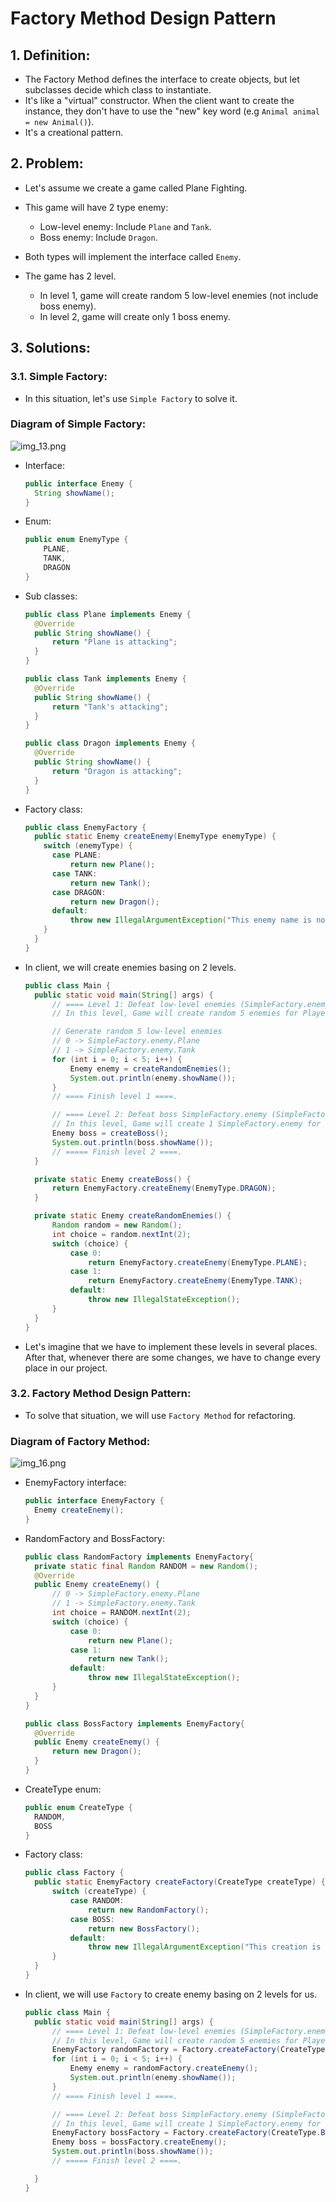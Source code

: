 # Factory Method Design Pattern
## 1. Definition:
- The Factory Method defines the interface to create objects, but let subclasses decide which class to instantiate.
- It's like a "virtual" constructor. When the client want to create the instance, they don't have to use the "new" key word (e.g `Animal animal = new Animal()`).
- It's a creational pattern.


## 2. Problem:
- Let's assume we create a game called Plane Fighting.

- This game will have 2 type enemy:
  - Low-level enemy: Include `Plane` and `Tank`.
  - Boss enemy: Include `Dragon`.
    
- Both types will implement the interface called `Enemy`.  

- The game has 2 level. 
  - In level 1, game will create random 5 low-level enemies (not include boss enemy).
  - In level 2, game will create only 1 boss enemy.
  
## 3. Solutions:
### 3.1. Simple Factory:
- In this situation, let's use `Simple Factory` to solve it.    
### Diagram of Simple Factory:<br/>
  ![img_13.png](img_13.png)  
- Interface:<br/>
  ```java
  public interface Enemy {
    String showName();
  } 
  ```
  
- Enum:<br/>
  ```java
  public enum EnemyType {
      PLANE,
      TANK,
      DRAGON
  }
  ```
  
- Sub classes:<br/>
  ```java
  public class Plane implements Enemy {
    @Override
    public String showName() {
        return "Plane is attacking";
    }
  }
  
  public class Tank implements Enemy {
    @Override
    public String showName() {
        return "Tank's attacking";
    }
  }

  public class Dragon implements Enemy {
    @Override
    public String showName() {
        return "Dragon is attacking";
    }
  }
  ```

- Factory class:<br/>
  ```java
  public class EnemyFactory {
    public static Enemy createEnemy(EnemyType enemyType) {
      switch (enemyType) {
        case PLANE:
            return new Plane();
        case TANK:
            return new Tank();
        case DRAGON:
            return new Dragon();
        default:
            throw new IllegalArgumentException("This enemy name is not supported");
      }
    }
  }
  ```
  
- In client, we will create enemies basing on 2 levels.
  ```java
  public class Main {
    public static void main(String[] args) {
        // ==== Level 1: Defeat low-level enemies (SimpleFactory.enemy.Plane, SimpleFactory.enemy.Tank) ====.
        // In this level, Game will create random 5 enemies for Player to defeat.

        // Generate random 5 low-level enemies
        // 0 -> SimpleFactory.enemy.Plane
        // 1 -> SimpleFactory.enemy.Tank
        for (int i = 0; i < 5; i++) {
            Enemy enemy = createRandomEnemies();
            System.out.println(enemy.showName());
        }
        // ==== Finish level 1 ====.

        // ==== Level 2: Defeat boss SimpleFactory.enemy (SimpleFactory.enemy.Dragon) ====.
        // In this level, Game will create 1 SimpleFactory.enemy for Player to defeat.
        Enemy boss = createBoss();
        System.out.println(boss.showName());
        // ===== Finish level 2 ====.
    }

    private static Enemy createBoss() {
        return EnemyFactory.createEnemy(EnemyType.DRAGON);
    }

    private static Enemy createRandomEnemies() {
        Random random = new Random();
        int choice = random.nextInt(2);
        switch (choice) {
            case 0:
                return EnemyFactory.createEnemy(EnemyType.PLANE);
            case 1:
                return EnemyFactory.createEnemy(EnemyType.TANK);
            default:
                throw new IllegalStateException();
        }
    }
  }
  ```

- Let's imagine that we have to implement these levels in several places. After that, whenever there are some changes, we have to change every place in our project.

### 3.2. Factory Method Design Pattern:
- To solve that situation, we will use `Factory Method` for refactoring.

### Diagram of Factory Method:<br/>
  ![img_16.png](img_16.png)

- EnemyFactory interface:<br/>
  ```java
  public interface EnemyFactory {
    Enemy createEnemy();
  }
  ```
- RandomFactory and BossFactory:<br/>
  ```java
  public class RandomFactory implements EnemyFactory{
    private static final Random RANDOM = new Random();
    @Override
    public Enemy createEnemy() {
        // 0 -> SimpleFactory.enemy.Plane
        // 1 -> SimpleFactory.enemy.Tank
        int choice = RANDOM.nextInt(2);
        switch (choice) {
            case 0:
                return new Plane();
            case 1:
                return new Tank();
            default:
                throw new IllegalStateException();
        }
    }
  }
  
  public class BossFactory implements EnemyFactory{
    @Override
    public Enemy createEnemy() {
        return new Dragon();
    }
  }
  ```

- CreateType enum:<br/>
  ```java
  public enum CreateType {
    RANDOM,
    BOSS
  }
  ```
- Factory class:<br/>
  ```java
  public class Factory {
    public static EnemyFactory createFactory(CreateType createType) {
        switch (createType) {
            case RANDOM:
                return new RandomFactory();
            case BOSS:
                return new BossFactory();
            default:
                throw new IllegalArgumentException("This creation is not supported");
        }
    } 
  }
  ```
- In client, we will use `Factory` to create enemy basing on 2 levels for us.
  ```java 
  public class Main {
    public static void main(String[] args) {
        // ==== Level 1: Defeat low-level enemies (SimpleFactory.enemy.Plane, SimpleFactory.enemy.Tank) ====.
        // In this level, Game will create random 5 enemies for Player to defeat.
        EnemyFactory randomFactory = Factory.createFactory(CreateType.RANDOM);
        for (int i = 0; i < 5; i++) {
            Enemy enemy = randomFactory.createEnemy();
            System.out.println(enemy.showName());
        }
        // ==== Finish level 1 ====.

        // ==== Level 2: Defeat boss SimpleFactory.enemy (SimpleFactory.enemy.Dragon) ====.
        // In this level, Game will create 1 SimpleFactory.enemy for Player to defeat.
        EnemyFactory bossFactory = Factory.createFactory(CreateType.BOSS);
        Enemy boss = bossFactory.createEnemy();
        System.out.println(boss.showName());
        // ===== Finish level 2 ====.

    }
  }
  ```
  